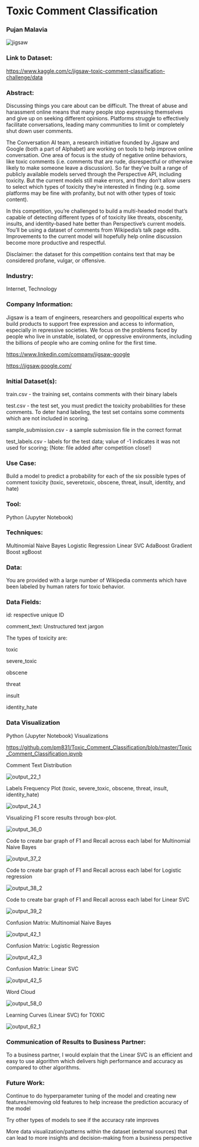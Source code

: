 # Toxic Comment Classification
### Pujan Malavia
![jigsaw](https://user-images.githubusercontent.com/19572673/85205534-e22dd500-b2e9-11ea-866f-a23a9174ed8a.jpg)

### Link to Dataset: 

https://www.kaggle.com/c/jigsaw-toxic-comment-classification-challenge/data

### Abstract:

Discussing things you care about can be difficult. The threat of abuse and harassment online means that many people stop expressing themselves and give up on seeking different opinions. Platforms struggle to effectively facilitate conversations, leading many communities to limit or completely shut down user comments.

The Conversation AI team, a research initiative founded by Jigsaw and Google (both a part of Alphabet) are working on tools to help improve online conversation. One area of focus is the study of negative online behaviors, like toxic comments (i.e. comments that are rude, disrespectful or otherwise likely to make someone leave a discussion). So far they’ve built a range of publicly available models served through the Perspective API, including toxicity. But the current models still make errors, and they don’t allow users to select which types of toxicity they’re interested in finding (e.g. some platforms may be fine with profanity, but not with other types of toxic content).

In this competition, you’re challenged to build a multi-headed model that’s capable of detecting different types of of toxicity like threats, obscenity, insults, and identity-based hate better than Perspective’s current models. You’ll be using a dataset of comments from Wikipedia’s talk page edits. Improvements to the current model will hopefully help online discussion become more productive and respectful.

Disclaimer: the dataset for this competition contains text that may be considered profane, vulgar, or offensive.

### Industry:

Internet, Technology

### Company Information:
Jigsaw is a team of engineers, researchers and geopolitical experts who build products to support free expression and access to information, especially in repressive societies. We focus on the problems faced by people who live in unstable, isolated, or oppressive environments, including the billions of people who are coming online for the first time.

https://www.linkedin.com/company/jigsaw-google

https://jigsaw.google.com/

### Initial Dataset(s):
train.csv - the training set, contains comments with their binary labels

test.csv - the test set, you must predict the toxicity probabilities for these comments. To deter hand labeling, the test set contains some comments which are not included in scoring.

sample_submission.csv - a sample submission file in the correct format

test_labels.csv - labels for the test data; value of -1 indicates it was not used for scoring; (Note: file added after competition close!)

### Use Case:
Build a model to predict a probability for each of the six possible types of comment toxicity (toxic, severetoxic, obscene, threat, insult, identity, and hate)

### Tool:
Python (Jupyter Notebook)

### Techniques:

Multinomial Naive Bayes
Logistic Regression
Linear SVC
AdaBoost 
Gradient Boost
xgBoost

### Data:
You are provided with a large number of Wikipedia comments which have been labeled by human raters for toxic behavior.

### Data Fields:
id: respective unique ID

comment_text: Unstructured text jargon

The types of toxicity are:

toxic

severe_toxic

obscene

threat

insult

identity_hate

### Data Visualization

Python (Jupyter Notebook) Visualizations

https://github.com/pm831/Toxic_Comment_Classification/blob/master/Toxic_Comment_Classification.ipynb

Comment Text Distribution

![output_22_1](https://user-images.githubusercontent.com/19572673/85776545-d2016580-b6ee-11ea-84e1-1e913763cc11.png)

Labels Frequency Plot (toxic, severe_toxic, obscene, threat, insult, identity_hate)

![output_24_1](https://user-images.githubusercontent.com/19572673/85776549-d2016580-b6ee-11ea-8545-48da1594c232.png)

Visualizing F1 score results through box-plot.

![output_36_0](https://user-images.githubusercontent.com/19572673/85776551-d299fc00-b6ee-11ea-88cd-8c11d9358b03.png)

Code to create bar graph of F1 and Recall across each label for Multinomial Naive Bayes

![output_37_2](https://user-images.githubusercontent.com/19572673/85776554-d299fc00-b6ee-11ea-8947-181f8d94163d.png)

Code to create bar graph of F1 and Recall across each label for Logistic regression

![output_38_2](https://user-images.githubusercontent.com/19572673/85776555-d299fc00-b6ee-11ea-882d-ddaddcdc78d1.png)

Code to create bar graph of F1 and Recall across each label for Linear SVC

![output_39_2](https://user-images.githubusercontent.com/19572673/85776557-d3329280-b6ee-11ea-90de-cfd67d4f0514.png)

Confusion Matrix: Multinomial Naive Bayes

![output_42_1](https://user-images.githubusercontent.com/19572673/85776559-d3329280-b6ee-11ea-8b69-0bd7330a8bc7.png)

Confusion Matrix: Logistic Regression

![output_42_3](https://user-images.githubusercontent.com/19572673/85776561-d3329280-b6ee-11ea-8821-fdce94e24abc.png)

Confusion Matrix: Linear SVC

![output_42_5](https://user-images.githubusercontent.com/19572673/85776564-d3329280-b6ee-11ea-914a-6bedd5ef973e.png)

Word Cloud

![output_58_0](https://user-images.githubusercontent.com/19572673/85776566-d3329280-b6ee-11ea-99be-446a09ea3ae3.png)

Learning Curves (Linear SVC) for TOXIC

![output_62_1](https://user-images.githubusercontent.com/19572673/85776569-d3cb2900-b6ee-11ea-8815-5b5600aef151.png)

### Communication of Results to Business Partner:
To a business partner, I would explain that the Linear SVC is an efficient and easy to use algorithm which delivers high performance and accuracy as compared to other algorithms.

### Future Work:
Continue to do hyperparameter tuning of the model and creating new features/removing old features to help increase the prediction accuracy of the model

Try other types of models to see if the accuracy rate improves

More data visualization/patterns within the dataset (external sources) that can lead to more insights and decision-making from a business perspective
